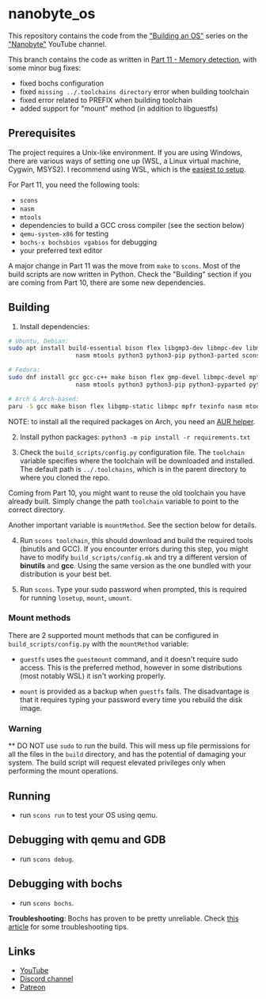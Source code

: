 # nanobyte_os
This repository contains the code from the ["Building an OS"](https://www.youtube.com/watch?v=9t-SPC7Tczc&list=PLFjM7v6KGMpiH2G-kT781ByCNC_0pKpPN) series on the ["Nanobyte"](https://www.youtube.com/channel/UCSPIuWADJIMIf9Erf--XAsA) YouTube channel.


This branch contains the code as written in [Part 11 - Memory detection](https://www.youtube.com/watch?v=xp-yB9WBadI), with some minor bug fixes:

* fixed bochs configuration
* fixed `missing ../.toolchains directory` error when building toolchain
* fixed error related to PREFIX when building toolchain
* added support for "mount" method (in addition to libguestfs)

## Prerequisites

The project requires a Unix-like environment. If you are using Windows, there are various ways of setting one up (WSL, a Linux virtual machine, Cygwin, MSYS2). I recommend using WSL, which is the [easiest to setup](https://learn.microsoft.com/en-us/windows/wsl/install).

For Part 11, you need the following tools:

* `scons`
* `nasm`
* `mtools`
* dependencies to build a GCC cross compiler (see the section below)
* `qemu-system-x86` for testing
* `bochs-x bochsbios vgabios` for debugging
* your preferred text editor

A major change in Part 11 was the move from `make` to `scons`. Most of the build scripts are now written in Python. Check the "Building" section if you are coming from Part 10, there are some new dependencies.

## Building

1. Install dependencies:

```sh
# Ubuntu, Debian:
sudo apt install build-essential bison flex libgmp3-dev libmpc-dev libmpfr-dev texinfo wget \
                   nasm mtools python3 python3-pip python3-parted scons dosfstools libguestfs-tools qemu-system-x86

# Fedora:
sudo dnf install gcc gcc-c++ make bison flex gmp-devel libmpc-devel mpfr-devel texinfo wget \
                   nasm mtools python3 python3-pip python3-pyparted python3-scons dosfstools guestfs-tools qemu-system-x86

# Arch & Arch-based:
paru -S gcc make bison flex libgmp-static libmpc mpfr texinfo nasm mtools qemu-system-x86 python3 scons
```
NOTE: to install all the required packages on Arch, you need an [AUR helper](https://wiki.archlinux.org/title/AUR_helpers).

2. Install python packages: `python3 -m pip install -r requirements.txt`

3. Check the `build_scripts/config.py` configuration file. The `toolchain` variable specifies where the toolchain will be downloaded and installed. The default path is `../.toolchains`, which is in the parent directory to where you cloned the repo.

Coming from Part 10, you might want to reuse the old toolchain you have already built. Simply change the path `toolchain` variable to point to the correct directory.

Another important variable is `mountMethod`. See the section below for details.

4. Run `scons toolchain`, this should download and build the required tools (binutils and GCC). If you encounter errors during this step, you might have to modify `build_scripts/config.mk` and try a different version of **binutils** and **gcc**. Using the same version as the one bundled with your distribution is your best bet.

5. Run `scons`. Type your sudo password when prompted, this is required for running `losetup`, `mount`, `umount`.

### Mount methods

There are 2 supported mount methods that can be configured in `build_scripts/config.py` with the `mountMethod` variable:

* `guestfs` uses the `guestmount` command, and it doesn't require sudo access. This is the preferred method, however in some distributions (most notably WSL) it isn't working properly.

* `mount` is provided as a backup when `guestfs` fails. The disadvantage is that it requires typing your password every time you rebuild the disk image.

### Warning

** DO NOT use `sudo` to run the build. This will mess up file permissions for all the files in the `build` directory, and has the potential of damaging your system. The build script will request elevated privileges only when performing the mount operations.

## Running

* run `scons run` to test your OS using qemu.

## Debugging with qemu and GDB

* run `scons debug`.

## Debugging with bochs

* run `scons bochs`.

**Troubleshooting**: Bochs has proven to be pretty unreliable. Check [this article](https://github.com/nanobyte-dev/nanobyte_os/wiki/Frequent-issues#bochs-doesnt-work) for some troubleshooting tips.


## Links

* [YouTube](https://www.youtube.com/channel/UCSPIuWADJIMIf9Erf--XAsA)
* [Discord channel](https://discord.gg/RgHc5XrCEw)
* [Patreon](https://www.patreon.com/nanobyte)
